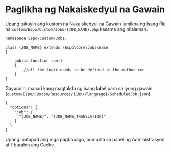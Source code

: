 # Paglikha ng Nakaiskedyul na Gawain

Upang tukuyin ang kustom na Nakaiskedyul na Gawain lumikha ng isang file na `custom/Espo/Custom/Jobs/{JOB_NAME}.php` kasama ang nilalaman.

```
namespace Espo\Custom\Jobs; 

class {JOB_NAME} extends \Espo\Core\Jobs\Base 
{
    
    public function run() 
    {	 
	    //all the logic needs to be defined in the method run
    }	 
}
```

Gayundin, maaari kang magtakda ng isang label para sa iyong gawain (`custom/Espo/Custom/Resources/i18n/{language}/ScheduledJob.json`).
```
{
  "options": { 
    "job": { 
      "{JOB_NAME}": "{JOB_NAME_TRANSLATION}"
    }
  }
}
```

Upang ipatupad ang mga pagbabago, pumunta sa panel ng Administrasyon at I-burahin ang Cache.